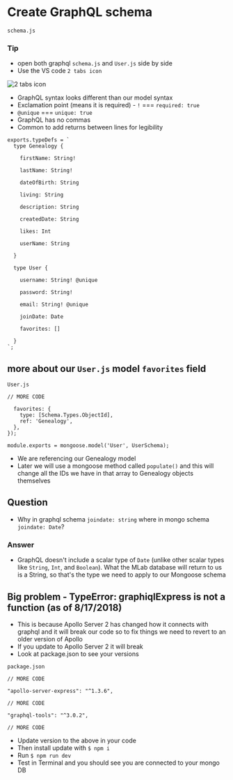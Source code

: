 # Create GraphQL schema
`schema.js`

### Tip
* open both graphql `schema.js` and `User.js` side by side
* Use the VS code `2 tabs icon`

![2 tabs icon](https://i.imgur.com/HEvaNtZ.png)

* GraphQL syntax looks different than our model syntax
* Exclamation point (means it is required) 
        - `!` === `required: true`
* `@unique` === `unique: true`
* GraphQL has no commas
* Common to add returns between lines for legibility

```
exports.typeDefs = `
  type Genealogy {

    firstName: String!

    lastName: String!

    dateOfBirth: String

    living: String

    description: String

    createdDate: String

    likes: Int

    userName: String

  }

  type User {

    username: String! @unique

    password: String!

    email: String! @unique

    joinDate: Date

    favorites: []

  }
`;
```

## more about our `User.js` model `favorites` field
`User.js`

```
// MORE CODE

  favorites: {
    type: [Schema.Types.ObjectId],
    ref: 'Genealogy',
  },
});

module.exports = mongoose.model('User', UserSchema);
```

* We are referencing our Genealogy model
* Later we will use a mongoose method called `populate()` and this will change all the IDs we have in that array to Genealogy objects themselves

## Question
* Why in graphql schema `joindate: string` where in mongo schema `joindate: Date`?

### Answer
* GraphQL doesn't include a scalar type of `Date` (unlike other scalar types like `String`, `Int`, and `Boolean`). What the MLab database will return to us is a String, so that's the type we need to apply to our Mongoose schema

## Big problem - TypeError: graphiqlExpress is not a function (as of 8/17/2018)
* This is because Apollo Server 2 has changed how it connects with graphql and it will break our code so to fix things we need to revert to an older version of Apollo
* If you update to Apollo Server 2 it will break
* Look at package.json to see your versions

`package.json`

```
// MORE CODE

"apollo-server-express": "^1.3.6",

// MORE CODE

"graphql-tools": "^3.0.2",

// MORE CODE
```

* Update version to the above in your code
* Then install update with `$ npm i`
* Run `$ npm run dev`
* Test in Terminal and you should see you are connected to your mongo DB


